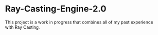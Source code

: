 # Ray-Casting-Engine-2.0
This project is a work in progress that combines all of my past experience with Ray Casting.
